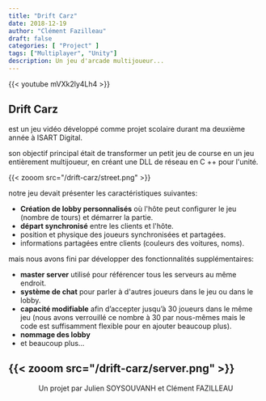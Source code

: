 ```yaml
---
title: "Drift Carz"
date: 2018-12-19
author: "Clément Fazilleau"
draft: false
categories: [ "Project" ]
tags: ["Multiplayer", "Unity"]
description: Un jeu d'arcade multijoueur...
---
```


{{< youtube mVXk2ly4Lh4 >}}

## Drift Carz

est un jeu vidéo développé comme projet scolaire durant ma deuxième année à ISART Digital.

son objectif principal était de transformer un petit jeu de course en un jeu entièrement multijoueur, en créant une DLL de réseau en C ++ pour l'unité.

{{< zooom src="/drift-carz/street.png" >}}

notre jeu devait présenter les caractéristiques suivantes:

- __Création de lobby personnalisés__ où l'hôte peut configurer le jeu (nombre de tours) et démarrer la partie.
- __départ synchronisé__ entre les clients et l'hôte.
- position et physique des joueurs synchronisées et partagées.
- informations partagées entre clients (couleurs des voitures, noms).

mais nous avons fini par développer des fonctionnalités supplémentaires:

- __master server__ utilisé pour référencer tous les serveurs au même endroit.
- __système de chat__ pour parler à d'autres joueurs dans le jeu ou dans le lobby.
- __capacité modifiable__ afin d’accepter jusqu’à 30 joueurs dans le même jeu (nous avons verrouillé ce nombre à 30 par nous-mêmes mais le code est suffisamment flexible pour en ajouter beaucoup plus).
- __nommage des lobby__
- et beaucoup plus...

{{< zooom src="/drift-carz/server.png" >}}
------------------

<div align = "center"> Un projet par Julien SOYSOUVANH et Clément FAZILLEAU </div>
